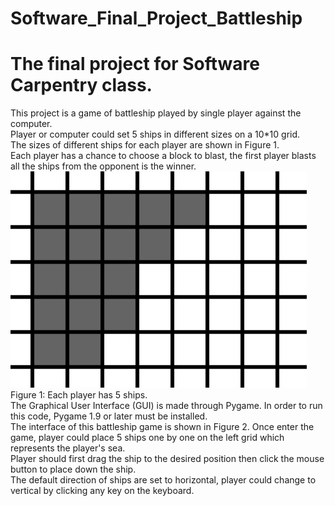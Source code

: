 # Software_Final_Project_Battleship
# The final project for Software Carpentry class.
This project is a game of battleship played by single player against the computer.  
Player or computer could set 5 ships in different sizes on a 10*10 grid.  
The sizes of different ships for each player are shown in Figure 1.  
Each player has a chance to choose a block to blast, the first player blasts all the ships from
the opponent is the winner.  
![Image text](https://github.com/arthurzhang434/Software_Final_Project_Battleship/blob/master/ships.png) 
Figure 1: Each player has 5 ships.  
The Graphical User Interface (GUI) is made through Pygame.
In order to run this code, Pygame 1.9 or later must be installed.  
The interface of this battleship game is shown in Figure 2.
Once enter the game, player could place 5 ships one by one on the left grid which represents the player's sea.  
Player should first drag the ship to the desired position then click the mouse button to place down the ship.  
The default direction of ships are set to horizontal, player could change to vertical by clicking any key on the keyboard.  

